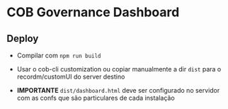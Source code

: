 # COB Governance Dashboard

## Deploy

* Compilar com `npm run build`

* Usar o cob-cli customization ou copiar manualmente a dir `dist` para o recordm/customUI do server destino
                  

* **IMPORTANTE** `dist/dashboard.html` deve ser configurado no servidor com as confs que são particulares 
de cada instalação

